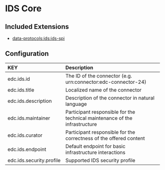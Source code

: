# IDS Core

## Included Extensions

- [data-protocols:ids:ids-spi](../ids-spi/README.md)

## Configuration

| KEY |  Description |
|:---|:---|
| edc.ids.id | The ID of the connector (e.g. urn:connector:edc-connector-24) |
| edc.ids.title | Localized name of the connector |
| edc.ids.description | Description of the connector in natural language |
| edc.ids.maintainer | Participant responsible for the technical maintenance of the infrastructure |
| edc.ids.curator |  Participant responsible for the correctness of the offered content |
| edc.ids.endpoint | Default endpoint for basic infrastructure interactions |
| edc.ids.security.profile |  Supported IDS security profile |
